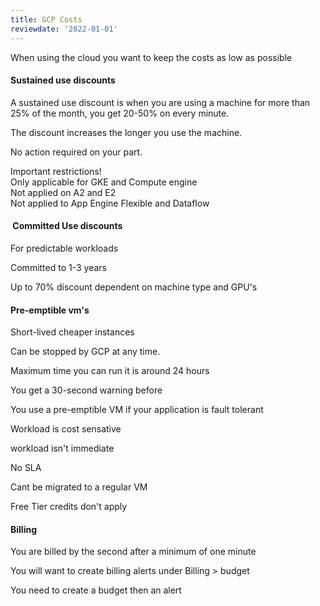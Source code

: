 ```yaml
---
title: GCP Costs
reviewdate: '2022-01-01'
---
```


<p id="bkmrk-when-using-the-cloud">When using the cloud you want to keep the costs as low as possible</p>
<h4 id="bkmrk-sustained-use-discou">Sustained use discounts </h4>
<p id="bkmrk-a-sustained-use-disc">A sustained use discount is when you are using a machine for more than 25% of the month, you get 20-50% on every minute.</p>
<p id="bkmrk-the-discount-increas">The discount increases the longer you use the machine.</p>
<p id="bkmrk-no-action-required-o">No action required on your part.</p>
<p id="bkmrk-important-restrictio">Important restrictions! <br>Only applicable for GKE and Compute engine<br>Not applied on A2 and E2<br>Not applied to App Engine Flexible and Dataflow </p>
<h4 id="bkmrk-%C2%A0committed-use-disco"> Committed Use discounts </h4>
<p id="bkmrk-for-predictable-work">For predictable workloads</p>
<p id="bkmrk-committed-to-1-3-yea">Committed to 1-3 years</p>
<p id="bkmrk-up-to-70%25-discount-d">Up to 70% discount dependent on machine type and GPU's </p>
<h4 id="bkmrk-pre-emptible-vm%27s">Pre-emptible vm's</h4>
<p id="bkmrk-short-lived-cheaper-">Short-lived cheaper instances </p>
<p id="bkmrk-can-be-stopped-by-gc">Can be stopped by GCP at any time.</p>
<p id="bkmrk-maximum-time-you-can">Maximum time you can run it is around 24 hours</p>
<p id="bkmrk-you-get-a-30-second-">You get a 30-second warning before</p>
<p id="bkmrk-you-use-a-pre-emptib">You use a pre-emptible VM if your application is fault tolerant</p>
<p id="bkmrk-workload-is-cost-sen">Workload is cost sensative</p>
<p id="bkmrk-workload-isn%27t-immed">workload isn't immediate </p>
<p id="bkmrk-no-sla">No SLA</p>
<p id="bkmrk-cant-be-migrated-to-">Cant be migrated to a regular VM</p>
<p id="bkmrk-free-tier-credits-do">Free Tier credits don't apply </p>
<h4 id="bkmrk-billing">Billing</h4>
<p id="bkmrk-you-are-billed-by-th">You are billed by the second after a minimum of one minute</p>
<p id="bkmrk-you-will-want-to-cre">You will want to create billing alerts under Billing &gt; budget </p>
<p id="bkmrk-you-need-to-create-a">You need to create a budget then an alert</p>
<p id="bkmrk-%C2%A0"> </p>
<p id="bkmrk-%C2%A0-0"> </p>
<p id="bkmrk-%C2%A0-1"> </p>

